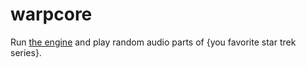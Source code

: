 # warpcore

Run [the engine](https://www.youtube.com/watch?v=ZPoqNeR3_UA) and play random audio parts of {you favorite star trek series}.
